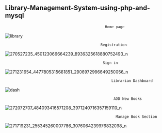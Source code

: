 ## Library-Management-System-using-php-and-mysql

                                                  Home page

![library](https://user-images.githubusercontent.com/51285825/156215700-199052a3-4738-4401-a654-7c39b0139b19.PNG)

                                                Registration 

![270527235_450123066664239_8936325618880752493_n](https://user-images.githubusercontent.com/51285825/156215810-5e97525b-b648-4937-b570-d111ae18e0b9.png)

                                                 Sign in
                                                 
![271231654_4477805315681851_2906972996649250056_n](https://user-images.githubusercontent.com/51285825/156215994-c270afb4-05bc-4cab-8729-79a664628418.png)

                                                     Librarian Dashboard
                                             
![dash](https://user-images.githubusercontent.com/51285825/156220464-9bbd5ffe-09e3-412d-a105-56377bd3ef18.png)

                                                      ADD New Books

![272072707_484093416571208_3971240716357159110_n](https://user-images.githubusercontent.com/51285825/156220826-695bc142-467c-4f9c-8627-b6fe1534d40b.png)


                                                       Manage Book Section
                                              
![271719231_255345260007786_3076064239976832098_n](https://user-images.githubusercontent.com/51285825/156216453-ed429932-548d-4a13-954e-545b657ab540.png)



